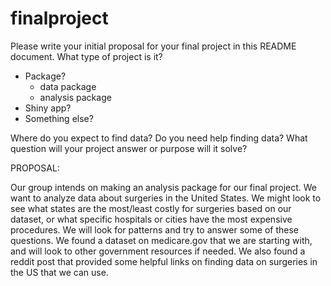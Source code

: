 # finalproject

Please write your initial proposal for your final project in this README document. What type of project is it? 

- Package?
    - data package
    - analysis package
- Shiny app? 
- Something else?

Where do you expect to find data? Do you need help finding data? What question will your project answer or purpose will it solve?


PROPOSAL:

   Our group intends on making an analysis package for our final project. We want to analyze data about surgeries in the United States. We might look to see what states are the most/least costly for surgeries based on our dataset, or what specific hospitals or cities have the most expensive procedures. We will look for patterns and try to answer some of these questions. We found a dataset on medicare.gov that we are starting with, and will look to other government resources if needed. We also found a reddit post that provided some helpful links on finding data on surgeries in the US that we can use.
